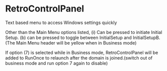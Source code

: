 # RetroControlPanel
Text based menu to access Windows settings quickly<br>

Other than the Main Menu options listed, (i) Can be pressed to initiate Initial Setup. (b) can be pressed to toggle between InitialSetup and InitialSetupB.(The Main Menu header will be yellow when in Business mode)<br>

If option (7) is selected while in Business mode, RetroControlPanel will be added to RunOnce to relaunch after the domain is joined.(switch out of business mode and run option 7 again to disable)<br>
